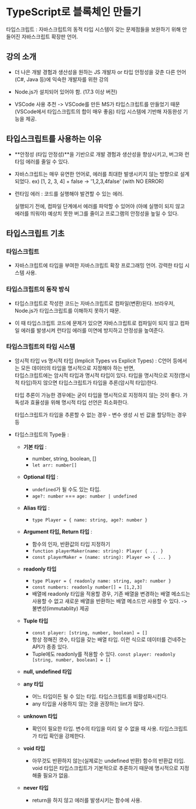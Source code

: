 # TypeScript로 블록체인 만들기

타입스크립트 : 자바스크립트의 동적 타입 시스템이 갖는 문제점들을
보완하기 위해 만들어진 자바스크립트 확장판 언어.

## 강의 소개

- 더 나은 개발 경험과 생산성을 원하는 JS 개발자
  or 타입 안정성을 갖춘 다른 언어(C#, Java 등)에 익숙한 개발자를 위한 강의

- Node.js가 설치되어 있어야 함. (17.3 이상 버전)

- VSCode 사용 추천 -> VSCode를 만든 MS가 타입스크립트를 만들었기 때문
  (VSCode에서 타입스크립트의 합이 매우 좋음)
  타입 시스템에 기반해 자동완성 기능을 제공.

## 타입스크립트를 사용하는 이유

- **안정성 (타입 안정성)**을 기반으로
  개발 경험과 생산성을 향상시키고,
  버그와 런타임 에러를 줄일 수 있다.

- 자바스크립트는 매우 유연한 언어로,
  에러를 최대한 발생시키지 않는 방향으로 설계 되었다.
  ex) [1, 2, 3, 4] + false -> '1,2,3,4false' (with NO ERROR)

- 런타임 에러 : 코드를 실행해야 발견할 수 있는 에러.

  실행되기 전에, 컴파일 단계에서 에러를 파악할 수 있어야
  (아예 실행이 되지 않고 에러를 띄워야)
  예상치 못한 버그를 줄이고 프로그램의 안정성을 높일 수 있다.

## 타입스크립트 기초

### 타입스크립트

- 자바스크립트에 타입을 부여한 자바스크립트 확장 프로그래밍 언어. 강력한 타입 시스템 사용.

### 타입스크립트의 동작 방식

- 타입스크립트로 작성한 코드는 자바스크립트로 컴파일(변환)된다.
  브라우저, Node.js가 타입스크립트를 이해하지 못하기 때문.

- 이 때 타입스크립트 코드에 문제가 있으면 자바스크립트로 컴파일이 되지 않고 컴파일 에러를 발생시켜
  런타임 에러를 미연에 방지하고 안정성을 높여준다.

### 타입스크립트의 타입 시스템

- 암시적 타입 vs 명시적 타입 (Implicit Types vs Explicit Types) :
  C언어 등에서는 모든 데이터의 타입을 명시적으로 지정해야 하는 반면,  
  타입스크립트에는 암시적 타입과 명시적 타입이 있다.
  타입을 명시적으로 지정(명시적 타입)하지 않으면 타입스크립트가 타입을 추론(암시적 타입)한다.

  타입 추론이 가능한 경우에는 굳이 타입을 명시적으로 지정하지 않는 것이 좋다.
  가독성과 효율성을 위해 명시적 타입 선언은 최소화한다.

  타입스크립트가 타입을 추론할 수 없는 경우 - 변수 생성 시 빈 값을 할당하는 경우 등

- 타입스크립트의 Type들 :

  - **기본 타입** :

    - number, string, boolean, []
    - `let arr: number[]`

  - **Optional 타입** :

    - `undefined`가 될 수도 있는 타입.
    - `age?: number` === `age: number | undefined`

  - **Alias 타입** :

    - `type Player = { name: string, age?: number }`

  - **Argument 타입, Return 타입** :

    - 함수의 인자, 반환값의 타입 지정하기
    - `function playerMaker(name: string): Player { ... }`
    - `const playerMaker = (name: string): Player => { ... }`

  - **readonly 타입**

    - `type Player = { readonly name: string, age?: number }`
    - `const numbers: readonly number[] = [1,2,3]`
    - 배열에 readonly 타입을 적용할 경우, 기존 배열을 변경하는 배열 메소드는 사용할 수 없고 새로운 배열을 반환하는 배열 메소드만 사용할 수 있다. -> 불변성(immutablity) 제공

  - **Tuple 타입**

    - `const player: [string, number, boolean] = []`
    - 항상 정해진 갯수, 타입을 갖는 배열 타입.
      이런 식으로 데이터를 건네주는 API가 종종 있다.
    - Tuple에도 readonly를 적용할 수 있다.
      `const player: readonly [string, number, boolean] = []`

  - **null, undefined 타입**

  - **any 타입**

    - 어느 타입이든 될 수 있는 타입. 타입스크립트를 비활성화시킨다.
    - any 타입을 사용하지 않는 것을 권장하는 lint가 많다.

  - **unknown 타입**

    - 확인이 필요한 타입. 변수의 타입을 미리 알 수 없을 때 사용. 타입스크립트가 타입 확인을 강제한다.

  - **void 타입**

    - 아무것도 반환하지 않는(실제로는 undefined 반환) 함수의 반환값 타입. void 타입은 타입스크립트가 기본적으로 추론하기 때문에 명시적으로 지정해줄 필요가 없음.

  - **never 타입**
    - return을 하지 않고 에러를 발생시키는 함수에 사용.
